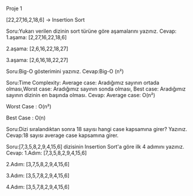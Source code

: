 Proje 1

[22,27,16,2,18,6] -> Insertion Sort

Soru:Yukarı verilen dizinin sort türüne göre aşamalarını yazınız.
Cevap:
1.aşama: [2,27,16,22,18,6]

2.aşama: [2,6,16,22,18,27]

3.aşama: [2,6,16,18,22,27]

Soru:Big-O gösterimini yazınız.
Cevap:Big-O (n²)

Soru:Time Complexity: Average case: Aradığımız sayının ortada olması,Worst case: Aradığımız sayının sonda olması, Best case: Aradığımız sayının dizinin en başında olması.
Cevap:
Average case: O(n²)

Worst Case : O(n²)

Best Case : O(n)

Soru:Dizi sıralandıktan sonra 18 sayısı hangi case kapsamına girer? Yazınız.
Cevap:18 sayısı average case kapsamına girer.


Soru:[7,3,5,8,2,9,4,15,6] dizisinin Insertion Sort'a göre ilk 4 adımını yazınız.
Cevap:
1.Adım: [7,3,5,8,2,9,4,15,6]

2.Adım: [3,7,5,8,2,9,4,15,6]

3.Adım: [3,5,7,8,2,9,4,15,6]

4.Adım: [3,5,7,8,2,9,4,15,6]
